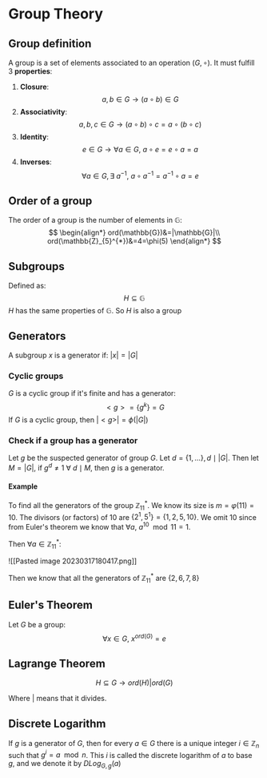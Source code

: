 # Group Theory
## Group definition

A group is a set of elements associated to an operation $(G, \circ)$. It must fulfill 3 **properties**:

1. **Closure**:
   $$a,b \in G\to (a\circ b) \in G$$
2. **Associativity**:
   $$
   a,b,c \in G\to (a\circ b)\circ c = a\circ(b\circ c)
$$
3. **Identity**:
$$
e \in G \to \forall a \in G,\ a\circ e=e\circ a=a
$$
4. **Inverses**:
   $$
   \forall a \in G, \exists\ a^{-1},\ a\circ a^{-1}=a^{-1}\circ a =e
$$

## Order of a group

The order of a group is the number of elements in $\mathbb{G}$:
$$
\begin{align*}
ord(\mathbb{G})&=|\mathbb{G}|\\
ord(\mathbb{Z}_{5}^{*})&=4=\phi(5)
\end{align*}
$$

## Subgroups

Defined as:
$$
H\subseteq \mathbb{G}
$$
$H$ has the same properties of $\mathbb{G}$. So $H$ is also a group

## Generators

A subgroup $x$ is a generator if: $|x|=|G|$

### Cyclic groups

$G$ is a cyclic group if it's finite and has a generator:
$$
<g>=\{g^{k}\}=G
$$
If $G$ is a cyclic group, then $|<g>|=\phi(|G|)$ 

### Check if a group has a generator

Let $g$ be the suspected generator of group $G$. Let $d=\{1,\dots\},d\mid|G|$. 
Then let $M=|G|$, if $g^{d}\not=1\ \forall\ d\mid M$, then $g$ is a generator.

#### Example

To find all the generators of the group $\mathbb{Z}_{11}^{*}$. We know its size is $m=\varphi(11)=10$. The divisors (or factors) of $10$ are $\{2^{1}, 5^{1}\}=\{1,2,5,10\}$.  We omit 10 since from Euler's theorem we know that $\forall a,\ a^{10}\mod11=1$.

Then $\forall a \in \mathbb{Z}_{11}^{*}$:

![[Pasted image 20230317180417.png]]

Then we know that all the generators of $\mathbb{Z}_{11}^{*}$ are $\{2,6,7,8\}$ 

## Euler's Theorem

Let $G$ be a group:
$$
\forall x\in G,\ x^{ord(G)}=e
$$
## Lagrange Theorem

$$
H\subseteq G\to ord(H)|ord(G)
$$

Where $|$ means that it divides.

## Discrete Logarithm

If $g$ is a generator of $G$, then for every $a \in G$ there is a unique integer $i \in \mathbb{Z}_{n}$ such that 
$g^{i}=a\mod n$. This $i$ is called the discrete logarithm of $a$ to base $g$, and we denote it 
by $DLog_{G,g}(a)$ 